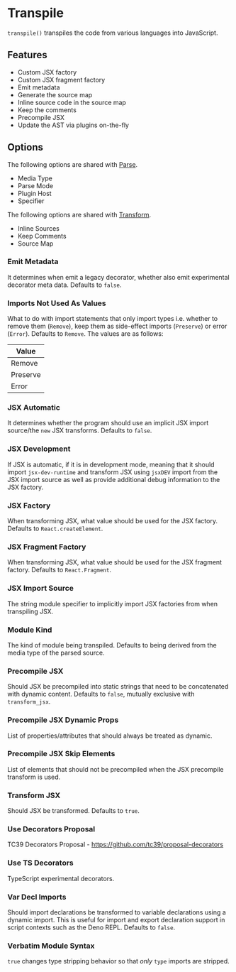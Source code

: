 # Transpile

`transpile()` transpiles the code from various languages into JavaScript.

## Features

* Custom JSX factory
* Custom JSX fragment factory
* Emit metadata
* Generate the source map
* Inline source code in the source map
* Keep the comments
* Precompile JSX
* Update the AST via plugins on-the-fly

## Options

The following options are shared with [Parse](parse.md).

* Media Type
* Parse Mode
* Plugin Host
* Specifier

The following options are shared with [Transform](transform.md).

* Inline Sources
* Keep Comments
* Source Map

### Emit Metadata

It determines when emit a legacy decorator, whether also emit experimental decorator meta data. Defaults to `false`.

### Imports Not Used As Values

What to do with import statements that only import types i.e. whether to remove them (`Remove`), keep them as side-effect imports (`Preserve`) or error (`Error`). Defaults to `Remove`. The values are as follows:

| Value    |
|----------|
| Remove   |
| Preserve |
| Error    |

### JSX Automatic

It determines whether the program should use an implicit JSX import source/the `new` JSX transforms. Defaults to `false`.

### JSX Development

If JSX is automatic, if it is in development mode, meaning that it should import `jsx-dev-runtime` and transform JSX using `jsxDEV` import from the JSX import source as well as provide additional debug information to the JSX factory.

### JSX Factory

When transforming JSX, what value should be used for the JSX factory. Defaults to `React.createElement`.

### JSX Fragment Factory

When transforming JSX, what value should be used for the JSX fragment factory. Defaults to `React.Fragment`.

### JSX Import Source

The string module specifier to implicitly import JSX factories from when transpiling JSX.

### Module Kind

The kind of module being transpiled. Defaults to being derived from the media type of the parsed source.

### Precompile JSX

Should JSX be precompiled into static strings that need to be concatenated with dynamic content. Defaults to `false`, mutually exclusive with `transform_jsx`.

### Precompile JSX Dynamic Props

List of properties/attributes that should always be treated as dynamic.

### Precompile JSX Skip Elements

List of elements that should not be precompiled when the JSX precompile transform is used.

### Transform JSX

Should JSX be transformed. Defaults to `true`.

### Use Decorators Proposal

TC39 Decorators Proposal - https://github.com/tc39/proposal-decorators

### Use TS Decorators

TypeScript experimental decorators.

### Var Decl Imports

Should import declarations be transformed to variable declarations using a dynamic import. This is useful for import and export declaration support in script contexts such as the Deno REPL. Defaults to `false`.

### Verbatim Module Syntax

`true` changes type stripping behavior so that _only_ `type` imports are stripped.
